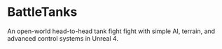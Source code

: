 # BattleTanks
An open-world head-to-head tank fight fight with simple AI, terrain, and advanced control systems in Unreal 4.
